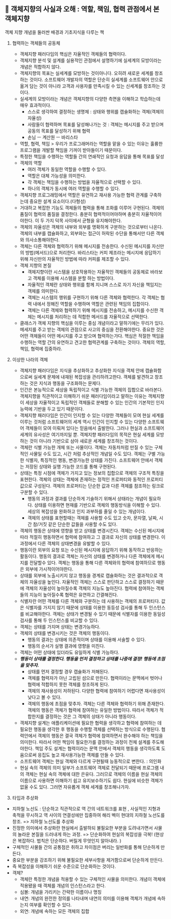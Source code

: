 ## :blue_book: 객체지향의 사실과 오해 : 역할, 책임, 협력 관점에서 본 객체지향
객체 지향 개념을 둘러싼 배경과 기초지식을 다루는 책

1. 협력하는 객체들의 공동체
	- 객체지향 패러다임의 핵심은 자율적인 객체들의 협력이다. 
	- 객체지향 분석 및 설계를 실용적인 관점에서 설명하기에 실세계의 모방이라는 개념은 적합하지 않다.
	- 객체지향의 목표는 실세계를 모방하는 것이아니다. 오히려 새로운 세계를 창조하는 것이다. 소프트웨어 개발자의 역할은 단순히 실세계를 소프트웨어 안으로 옮겨 담는 것이 아니라 고객과 사용자를 만족시킬 수 있는 신세계를 창조하는 것이다. 
	- 실세계의 모방이라는 개념은 객체지향의 다양한 측면을 이해하고 학습하는데 매우 효과적이다.
		- 스스로 생각하여 결정하는 생명체 : 상태와 행위를 캡슐화하는 객체(객체의 자율성)
		- 사람들이 협력하며 목표를 달성해나가는 것 : 객체는 메시지를 주고 받으며 공동의 목표를 달성하기 위해 협력
		- 손님 ㅡ 계산원 ㅡ 바리스타
	- 역할, 협력, 책임 > 우리가 프로그래머라는 역할을 맡을 수 있는 이유는 훌륭한 프로그램을 개발할 책임을 기꺼이 받아들이기 때문이다.
	-  특정한 책임을 수행하는 역할들 간의 연쇄적인 요청과 응답을 통해 목표를 달성
	- 객체의 역할
		- 여러 객체가 동일한 역할을 수행할 수 있다.
		- 역할은 대체 가능성을 의미한다.
		- 각 객체는 책임을 수행하는 방법을 자율적으로 선택할 수 있다.
		- 하나의 객체가 동시에 여러 역할을 수행할 수 있다. 
	- 객체지향 프로그래밍에서 역할은 유연하고 재사용 가능한 협력 관계를 구축하는데 중요한 설계 요소이다.(다형성)
	- 거대하고 복잡한 기능도 객체들의 협력을 통해 조화를 이루어 구현된다. 객체의 품질이 협력의 품질을 결정한다. 충분히 협력적이어야하며 충분히 자율적이어야한다. 이 두 가지 덕목 사이에서 균형을 유지해야한다.
	- 객체의 자율성은 객체의 내부와 외부를 명확하게 구분하는 것으로부터 나온다. 객체의 내부를 캡슐화하고, 외부와는 접근이 허락된 수단을 통해서만 다른 객체와 의사소통해야한다. 
	- 객체는 다른 객체와 협력하기 위해 메시지를 전송한다. 수신된 메시지를 자신만의 방법(메서드)으로 처리한다. 바리스타는 커피 제조라는 메시지에 응답하기 위해 자신만의 자율적인 방법에 따라 커피를 제조할 수 있다. 
	- 객체 지향의 본질 
		- 객체지향이란 시스템을 상호작용하는 자율적인 객체들의 공동체로 바라보고 객체를 이용해 시스템을 분할 하는 방법이다.
		- 자율적인 객체란 상태와 행위를 함께 지니며 스스로 자기 자신을 책임지는 객체를 의미한다.
		- 객체는 시스템의 행위를 구현하기 위해 다른 객체와 협력한다. 각 객체는 협력 내에서 정해진 역할을 수행하며 역할은 관련된 책임의 집합이다. 
		- 객체는 다른 객체와 협력하기 위해 메시지를 전송하고, 메시지를 수신한 객체는 메시지를 처리하는 데 적합한 메서드를 자율적으로 선택한다. 
	- 클래스가 객체 지향의 핵심을 이루는 중심 개념이라고 말하기에는 무리가 있다. 메세지를 주고 받는 객체의 관점으로 사고의 중심을 전환해야한다. 중요한 것은 어떤 객체들이 어떤 메시지를 주고 받으며 협력하는가다. 핵심은 적절한 책임을 수행하는 역할 간의 유연하고 견고한 협력관계를 구축하는 것이다. 객체의 역할, 책임, 협력에 집중하라. 
	
2. 이상한 나라의 객체 
	- 객체지향 패러다임은 지식을 추상화하고 추상화한 지식을 객체 안에 캡슐화함으로써 실세계 문제에 내재된 복잡성을 관리하려고한다. 객체를 발견하고 창조하는 것은 지식과 행동을 구조화하는 문제다. 
	- 인간은 본능적으로 세상을 독립적이고 식별 가능한 객체의 집합으로 바라본다. 객체지향을 직관적이고 이해하기 쉬운 패러다임이라고 말하는 이유는 객체지향이 세상을 자율적이고 독립적인 객체들로 분해할 수 있는 인간의 기본적인 인지 능력에 기반을 두고 있기 때문이다. 
	- 객체지향 패러다임은 인간이 인지할 수 있는 다양한 객체들이 모여 현실 세계를 이루는 것처럼 소프트웨어의 세계 역시 인간이 인지할 수 있는 다양한 소프트웨어 객체들이 모여 이뤄져 있다는 믿음에서 출발한다. 그러나 현실과 소프트웨어 세계의 유사성은 여기까지일 뿐. 객체지향 패러다임의 목적은 현실 세계를 모방하는 것이 아니라 기반으로 삼아 새로운 세계를 창조하는 것이다.  
	- 객체란 식별 가능한 개체 또는 사물이다. 객체는 자동차처럼 만질 수 있는 구체적인 사물일 수도 있고, 시간 처럼 추상적인 개념일 수도 있다. 객체는 구별 가능한 식별자, 특징적인 행동, 변경가능한 상태를 가진다. 소프트웨어 안에서 객체는 저장된 상태와 실행 가능한 코드를 통해 구현된다. 
	- 상태는 특정 시점에 객체가 가지고 있는 정보의 집합으로 객체의 구조적 특징을 표현한다. 객체의 상태는 객체에 존재하는 정적인 프로퍼티와 동적인 프로퍼티 값으로 구성된다. 객체의 프로퍼티는 단순한 값과 다른 객체를 참조하는 링크로 구분할 수 있다. 
		- 행동의 과정과 결과를 단순하게 기술하기 위해서 상태라는 개념이 필요하다. 상태를 이용하면 현재를 기반으로 객체의 행동방식을 이해할 수 있다. 세상의 복잡성을 완화하고 인지 과부하를 줄일 수 있는 개념이다. 
		- 객체의 상태를 표현할때는 객체를 사용할 수도 있고 숫자, 문자열, 날짜, 시간 참/거짓 같은 단순한 값들을 사용할 수도 있다. 
	- 객체의 행동은 상태에 영향을 받고 상태를 변경시킨다. 객체는 수신된 메시지에 따라 적절히 행동하면서 협력에 참여하고 그 결과로 자신의 상태를 변경한다. 이 과정에서 다른 객체의 상태변경을 유발할 수 있다. 
	- 행동이란 외부의 요청 또는 수신된 메시지에 응답하기 위해 동작하고 반응하는 활동이다. 행동의 결과로 객체는 자신의 상태를 변경하거나 다른 객체에게 메시지를 전달할수 있다. 객체는 행동을 통해 다른 객체와의 협력에 참여하므로 행동은 외부에 가시적이어야한다. 
	- 상태를 외부에 노출시키지 않고 행동을 경계로 캡슐화하는 것은 결과적으로 객체의 자율성을 높인다. 자율적인 객체는 스스로 판단하고 스스로 결정하기 때문에 객체의 자율성이 높아질수록 객체의 지능도 높아진다. 협력에 참여하는 객체들의 지능이 높아질수록 협력은 유연하고 간결해진다. 
	- 식별자란 어떤 객체를 다른 객체와 구분하는 데 사용하는 객체의 프로퍼티다. 값은 식별자를 가지지 않기 때문에 상태를 이용한 동등성 검사를 통해 두 인스턴스를 비교해야한다. 객체는 상태가 변경될 수 있기 때문에 식별자를 이용한 동일성 검사를 통해 두 인스턴스를 비교할 수 있다. 
	- 객체는 상태를 가지며 상태는 변경가능하다.
	- 객체의 상태를 변경시키는 것은 객체의 행동이다. 
		- 행동의 결과는 상태에 의존적이며 상태를 이용해 서술할 수 있다.
		- 행동의 순서가 실행 결과에 영향을 미친다. 
	- 객체는 어떤 상태에 있더라도 유일하게 식별 가능하다. 
	- ***행동이 상태를 결정한다. 행동을 먼저 결정하고 상태를 나중에 결정! 행동에 초점을 맞추자.***
		- 상태를 먼저 결정할 경우 캡슐화가 저해된다. 
		- 객체를 협력자가 아닌 고립된 섬으로 만든다. 협력이라는 문맥에서 벗어나 협력에 적합하지 못한 객체를 창조하게 된다. 
		- 객체의 재사용성이 저하된다. 다양한 협력에 참여하기 어렵다면 재사용성이 낮다고 볼 수 있다. 
		- 객체의 행동에 초점을 맞추자. 객체는 다른 객체와 협력하기 위해 존재한다. 객체의 행동은 객체가 협력에 참여하는 유일한 방법이다. 따라서 객체가 적합한지를 결정하는 것은 그 객체의 상태가 아니라 행동이다. 
	- 객체지향 설계는 애플리케이션에 필요한 협력을 생각하고 협력에 참여하는 데 필요한 행동을 생각한 후 행동을 수행할 객체를 선택하는 방식으로 수행된다. 협력안에서 객체의 행동은 결국 객체가 협력에 참여하면서 완수해야 하는 책임을 의미한다. 따라서 어떤 책임이 필요한가를 결정하는 과정이 전체 설계를 주도해야한다. 책임 주도 설계는 협력이라는 문맥 안에서 객체의 행동을 생각하도록 도움으로써 응집도 높고 재사용가능한 객체를 만들 수 있다. 
	- 소프트웨어 객체는 현실 객체와 다르게 구현될때 능동적으로 변한다. : 의인화
	- 현실 속의 객체의 의미 일부가 소프트웨어 객체로 전달되기 때문에 프로그램 내의 객체는 현실 속의 객체에 대한 은유다. 그러므로 객체의 이름을 현실 객체의 이름으로 사용하면 이해하기 쉽고 유지보수하기도 쉽다. 현실에 비슷한 객체가 없울 수도 있다. 그러면 자유롭게 객체 세계를 창조해나가자.  

3. 타입과 추상화
- 지하철 노선도 : 단순하고 직관적으로 역 간의 네트워크를 표현 , 사실적인 지형과 축척을 무시하고 역 사이의 연결성에만 집중하여 해리 벡이 현대의 지하철 노선도를 창조.  => 지하철 노선도를 추상화
- 진정한 의미에서 추상화란 현실에서 출발하되 불필요한 부분을 도려내가면서 사물의 놀라운 본질을 드러내게 하는 과정. => 단순화하여 현실의 복잡성을 극복! (현상은 복잡하다. 법칙은 단순하다. 버릴게 무엇인지 알아내라. )
- 구체적인 사물들 간의 공통점은 취하고 차이점은 버리는 일반화를 통해 단순하게 만든다. 
- 중요한 부분을 강조하기 위해 불필요한 세부사항을 제거함으로써 단순하게 만든다. 
- 즉 복잡성을 이해하기 쉬운 수준으로 단순화하는 것이다.
- 객체? 
	- 객체란 특정한 개념을 적용할 수 있는 구체적인 사물을 의미한다. 개념이 객체에 적용됐을 때 객체를 개념의 인스턴스라고 한다. 
	- 심볼: 개념을 가리키는 간략한 이름이나 명칭
	- 내연: 개념의 완전한 정의를 나타내며 내연의 의미를 이용해 객체가 개념에 속하는지 여부를 확인할 수 있다.
	- 외연: 개념에 속하는 모든 객체의 집합